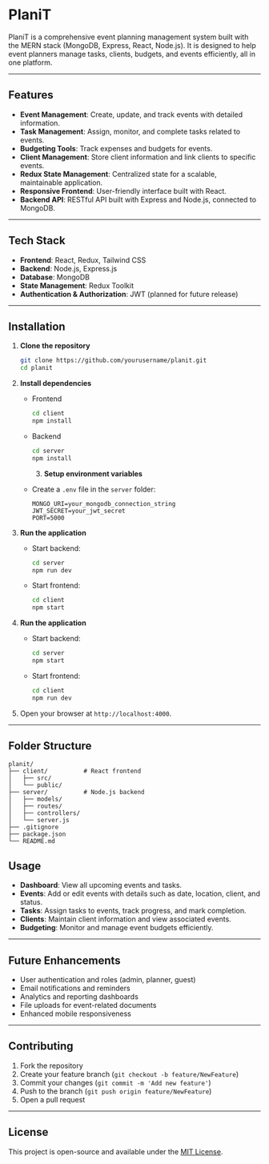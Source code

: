 # PlaniT

PlaniT is a comprehensive event planning management system built with the MERN stack (MongoDB, Express, React, Node.js). It is designed to help event planners manage tasks, clients, budgets, and events efficiently, all in one platform.

---

## Features

- **Event Management**: Create, update, and track events with detailed information.
- **Task Management**: Assign, monitor, and complete tasks related to events.
- **Budgeting Tools**: Track expenses and budgets for events.
- **Client Management**: Store client information and link clients to specific events.
- **Redux State Management**: Centralized state for a scalable, maintainable application.
- **Responsive Frontend**: User-friendly interface built with React.
- **Backend API**: RESTful API built with Express and Node.js, connected to MongoDB.

---

## Tech Stack

- **Frontend**: React, Redux, Tailwind CSS
- **Backend**: Node.js, Express.js
- **Database**: MongoDB
- **State Management**: Redux Toolkit
- **Authentication & Authorization**: JWT (planned for future release)

---

## Installation

1. **Clone the repository**

   ```bash
   git clone https://github.com/yourusername/planit.git
   cd planit
   ```

2. **Install dependencies**

   - Frontend
     ```bash
     cd client
     npm install
     ```
   - Backend

     ```bash
     cd server
     npm install
     ```

     3. **Setup environment variables**

   - Create a `.env` file in the `server` folder:
     ```env
     MONGO_URI=your_mongodb_connection_string
     JWT_SECRET=your_jwt_secret
     PORT=5000
     ```

3. **Run the application**
   - Start backend:
     ```bash
     cd server
     npm run dev
     ```
   - Start frontend:
     ```bash
     cd client
     npm start
     ```
4. **Run the application**

   - Start backend:
     ```bash
     cd server
     npm start
     ```
   - Start frontend:
     ```bash
     cd client
     npm run dev
     ```

5. Open your browser at `http://localhost:4000`.

---

## Folder Structure

```
planit/
├── client/          # React frontend
│   ├── src/
│   └── public/
├── server/          # Node.js backend
│   ├── models/
│   ├── routes/
│   ├── controllers/
│   └── server.js
├── .gitignore
├── package.json
└── README.md
```

## Usage

- **Dashboard**: View all upcoming events and tasks.
- **Events**: Add or edit events with details such as date, location, client, and status.
- **Tasks**: Assign tasks to events, track progress, and mark completion.
- **Clients**: Maintain client information and view associated events.
- **Budgeting**: Monitor and manage event budgets efficiently.

---

## Future Enhancements

- User authentication and roles (admin, planner, guest)
- Email notifications and reminders
- Analytics and reporting dashboards
- File uploads for event-related documents
- Enhanced mobile responsiveness

---

## Contributing

1. Fork the repository
2. Create your feature branch (`git checkout -b feature/NewFeature`)
3. Commit your changes (`git commit -m 'Add new feature'`)
4. Push to the branch (`git push origin feature/NewFeature`)
5. Open a pull request

---

## License

This project is open-source and available under the [MIT License](LICENSE).